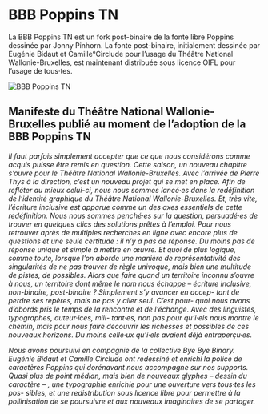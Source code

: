 # BBB Poppins TN

La BBB Poppins TN est un fork post-binaire de la fonte libre Poppins dessinée par Jonny Pinhorn. La fonte post-binaire, initialement dessinée par Eugénie Bidaut et Camille°Circlude pour l’usage du Théâtre National Wallonie-Bruxelles, est maintenant distribuée sous licence OIFL pour l’usage de tous·tes.

![BBB Poppins TN](tn-insta.jpg)


## Manifeste du Théâtre National Wallonie-Bruxelles publié au moment de l’adoption de la BBB Poppins TN

*Il faut parfois simplement accepter que ce que nous considérons comme acquis puisse être remis en question. Cette saison, un nouveau chapitre s’ouvre pour le Théâtre National Wallonie-Bruxelles. Avec l’arrivée de Pierre Thys à la direction, c’est un nouveau projet qui se met en place. Afin de refléter au mieux celui-ci, nous nous sommes lancé·es dans la redéfinition de l’identité graphique du Théâtre National Wallonie-Bruxelles. Et, très vite, l’écriture inclusive est apparue comme un des axes essentiels de cette redéfinition.
Nous nous sommes penché·es sur la question, persuadé·es de trouver en quelques clics des solutions prêtes à l’emploi. Pour nous retrouver après de multiples recherches en ligne avec encore plus de questions et une seule certitude : il n’y a pas de réponse. Du moins pas de réponse unique et simple à mettre en œuvre. Et quoi de plus logique, somme toute, lorsque l’on aborde une manière de représentativité des singularités de ne pas trouver de règle univoque, mais bien une multitude de pistes, de possibles.
Alors que faire quand un territoire inconnu s’ouvre à nous, un territoire dont même le nom nous échappe – écriture inclusive, non-binaire, post-binaire ? Simplement s’y avancer en accep- tant de perdre ses repères, mais ne pas y aller seul. C’est pour- quoi nous avons d’abords pris le temps de la rencontre et de l’échange. Avec des linguistes, typographes, auteur·ices, mili- tant·es, non pas pour qu’i·els nous montre le chemin, mais pour nous faire découvrir les richesses et possibles de ces nouveaux horizons. Du moins celle·ux qu’i·els avaient déjà entraperçu·es.*

*Nous avons poursuivi en compagnie de la collective Bye Bye Binary. Eugénie Bidaut et Camille Circlude ont redessiné et enrichi la police de caractères Poppins qui dorénavant nous accompagne sur nos supports. Quasi plus de point médian, mais bien de nouveaux glyphes – dessin du caractère – , une typographie enrichie pour une ouverture vers tous·tes les pos- sibles, et une redistribution sous licence libre pour permettre à la pollinisation de se poursuivre et aux nouveaux imaginaires de se partager.*